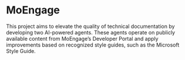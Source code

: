 # MoEngage
This project aims to elevate the quality of technical documentation by developing two AI-powered agents. These agents operate on publicly available content from MoEngage’s Developer Portal and apply improvements based on recognized style guides, such as the Microsoft Style Guide.
